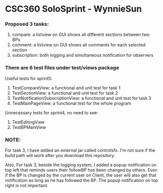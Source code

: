 # CSC360 SoloSprint - WynnieSun

### Proposed 3 tasks:
1. compare: a listview on GUI shows all different sections between two BPs
2. comment: a listview on GUI shows all comments for each selected section
3. subscription: both logging and simultaneous notification for observers 

### There are 6 test files under test/views package   

Useful tests for sprint5:   
1. TestCompareView: a functional and unit test for task 1     
2. TestSectionView: a functional and unit test for task 2     
3. TestNotificationSubscriptionView: a functional and unit test for task 3   
4. TestMainPageView: a functional test for the whole program    

Unnecessary tests for sprint4, no need to see:    
1. TestEditingView   
2. TestBPMainView  

### NOTE:
For task 3, I have added an external jar called controlsfx. I'm not sure if the build path will work after you download this repository.

Also, For task 3, beside the logging system, I added a popup notification on top left that reminds users their followBP has been changed by others. Even if the BP is changed by the current user on Client, the user will also get that notification as long as he has followed the BP. The popup notification on top right is not important. 
